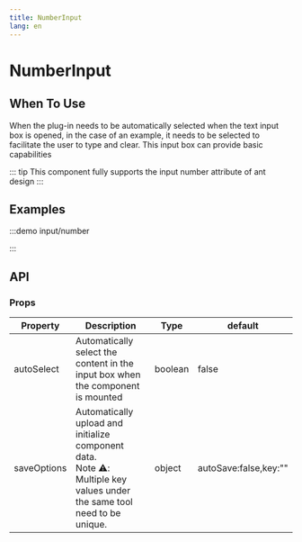 ```yaml
---
title: NumberInput
lang: en
---
```

# NumberInput

## When To Use

When the plug-in needs to be automatically selected when the text input box is opened, in the case of an example, it needs to be selected to facilitate the user to type and clear. This input box can provide basic capabilities

::: tip
This component fully supports the input number attribute of ant design
:::

## Examples

:::demo
input/number

:::

## API

### Props

| Property    | Description                                                                                                                    | Type    | default               |
| ----------- | ------------------------------------------------------------------------------------------------------------------------------ | ------- | --------------------- |
| autoSelect  | Automatically select the content in the input box when the component is mounted                                                | boolean | false                 |
| saveOptions | Automatically upload and initialize component data.<br />Note ⚠️: Multiple key values under the same tool need to be unique. | object  | autoSave:false,key:"" |
